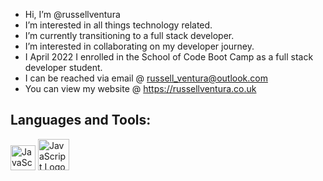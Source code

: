 - Hi, I’m @russellventura
- I’m interested in all things technology related. 
- I’m currently transitioning to a full stack developer.
- I’m interested in collaborating on my developer journey.
- I April 2022 I enrolled in the School of Code Boot Camp as a full stack developer student. 
- I can be reached via email @ russell_ventura@outlook.com 
- You can view my website @ https://russellventura.co.uk 

<!---
russellventura/russellventura is a ✨ special ✨ repository because its `README.md` (this file) appears on your GitHub profile.
You can click the Preview link to take a look at your changes.
--->
<h2>Languages and Tools:</H2>
<div>
<img src="https://www.w3.org/html/logo/downloads/HTML5_Logo_64.png" alt="JavaScript Logo" width="40" height="40">
<img src="https://www.kindpng.com/picc/m/171-1718046_javascript-programming-language-logo-hd-png-download.png" alt="JavaScript Logo" width="50" height="50">
</div>
